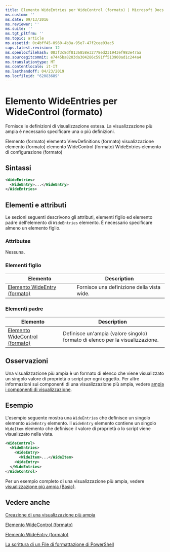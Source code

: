 ```yaml
---
title: Elemento WideEntries per WideControl (formato) | Microsoft Docs
ms.custom: ''
ms.date: 09/13/2016
ms.reviewer: ''
ms.suite: ''
ms.tgt_pltfrm: ''
ms.topic: article
ms.assetid: 0c4bff45-0960-4b3a-95e7-47f2cee03ac5
caps.latest.revision: 12
ms.openlocfilehash: 083f3c8df8136858e32778ed231943ef983e47aa
ms.sourcegitcommit: e7445ba8203da304286c591ff513900ad1c244a4
ms.translationtype: MT
ms.contentlocale: it-IT
ms.lasthandoff: 04/23/2019
ms.locfileid: "62083689"
---
```

# <a name="wideentries-element-for-widecontrol-format"></a>Elemento WideEntries per WideControl (formato)

Fornisce le definizioni di visualizzazione estesa. La visualizzazione più ampia è necessario specificare una o più definizioni.

Elemento (formato) elemento ViewDefinitions (formato) visualizzazione elemento (formato) elemento WideControl (formato) WideEntries elemento di configurazione (formato)

## <a name="syntax"></a>Sintassi

```xml
<WideEntries>
  <WideEntry>...</WideEntry>
</WideEntries>

```

## <a name="attributes-and-elements"></a>Elementi e attributi

Le sezioni seguenti descrivono gli attributi, elementi figlio ed elemento padre dell'elemento di `WideEntries` elemento. È necessario specificare almeno un elemento figlio.

### <a name="attributes"></a>Attributes

Nessuna.

### <a name="child-elements"></a>Elementi figlio

|Elemento|Description|
|-------------|-----------------|
|[Elemento WideEntry (formato)](./wideentry-element-for-widecontrol-format.md)|Fornisce una definizione della vista wide.|

### <a name="parent-elements"></a>Elementi padre

|Elemento|Description|
|-------------|-----------------|
|[Elemento WideControl (formato)](./widecontrol-element-format.md)|Definisce un'ampia (valore singolo) formato di elenco per la visualizzazione.|

## <a name="remarks"></a>Osservazioni

Una visualizzazione più ampia è un formato di elenco che viene visualizzato un singolo valore di proprietà o script per ogni oggetto. Per altre informazioni sui componenti di una visualizzazione più ampia, vedere [ampia i componenti di visualizzazione](./creating-a-wide-view.md).

## <a name="example"></a>Esempio

L'esempio seguente mostra una `WideEntries` che definisce un singolo elemento `WideEntry` elemento. Il `WideEntry` elemento contiene un singolo `WideItem` elemento che definisce il valore di proprietà o lo script viene visualizzato nella vista.

```xml
<WideControl>
  <WideEntries>
    <WideEntry>
      <WideItem>...</WideItem>
    <WideEntry>
  </WideEntries>
</WideControl>
```

Per un esempio completo di una visualizzazione più ampia, vedere [visualizzazione più ampia (Basic)](./wide-view-basic.md).

## <a name="see-also"></a>Vedere anche

[Creazione di una visualizzazione più ampia](./creating-a-wide-view.md)

[Elemento WideControl (formato)](./widecontrol-element-format.md)

[Elemento WideEntry (formato)](./wideentry-element-for-widecontrol-format.md)

[La scrittura di un File di formattazione di PowerShell](./writing-a-powershell-formatting-file.md)
